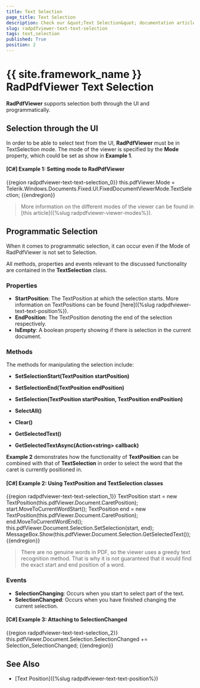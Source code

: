 ```yaml
---
title: Text Selection
page_title: Text Selection
description: Check our &quot;Text Selection&quot; documentation article for the RadPdfViewer {{ site.framework_name }} control.
slug: radpdfviewer-text-text-selection
tags: text,selection
published: True
position: 2
---
```


# {{ site.framework_name }} RadPdfViewer Text Selection



__RadPdfViewer__ supports selection both through the UI and programmatically.

## Selection through the UI

In order to be able to select text from the UI, __RadPdfViewer__ must be in TextSelection mode. The mode of the viewer is specified by the __Mode__ property, which could be set as show in **Example 1**.

#### __[C#] Example 1: Setting mode to RadPdfViewer__

{{region radpdfviewer-text-text-selection_0}}
	this.pdfViewer.Mode = Telerik.Windows.Documents.Fixed.UI.FixedDocumentViewerMode.TextSelection;
{{endregion}}



>More information on the different modes of the viewer can be found in [this article]({%slug radpdfviewer-viewer-modes%}).
	        

## Programmatic Selection

When it comes to programmatic selection, it can occur even if the Mode of RadPdfViewer is not set to Selection.

All methods, properties and events relevant to the discussed functionality are contained in the __TextSelection__ class.
        

### Properties

* __StartPosition__: The TextPosition at which the selection starts. More information on TextPositions can be found [here]({%slug radpdfviewer-text-text-position%}).
* __EndPosition__: The TextPosition denoting the end of the selection respectively.
* __IsEmpty__: A boolean property showing if there is selection in the current document.


### Methods


The methods for manipulating the selection include:

- **SetSelectionStart(TextPosition startPosition)**

- **SetSelectionEnd(TextPosition endPosition)**

- **SetSelection(TextPosition startPosition, TextPosition endPosition)**

- **SelectAll()**

- **Clear()**

- **GetSelectedText()**

- **GetSelectedTextAsync(Action&lt;string&gt; callback)**


**Example 2** demonstrates how the functionality of __TextPosition__ can be combined with that of __TextSelection__ in order to select the word that the caret is currently positioned in.

#### __[C#] Example 2: Using TextPosition and TextSelection classes__

{{region radpdfviewer-text-text-selection_1}}
	TextPosition start = new TextPosition(this.pdfViewer.Document.CaretPosition);
	start.MoveToCurrentWordStart();
	TextPosition end = new TextPosition(this.pdfViewer.Document.CaretPosition);
	end.MoveToCurrentWordEnd();
	this.pdfViewer.Document.Selection.SetSelection(start, end);
	MessageBox.Show(this.pdfViewer.Document.Selection.GetSelectedText());
{{endregion}}



>There are no genuine words in PDF, so the viewer uses a greedy text recognition method. That is why it is not guaranteed that it would find the exact start and end position of a word.

### Events

* __SelectionChanging__: Occurs when you start to select part of the text.
* __SelectionChanged__: Occurs when you have finished changing the current selection.

#### **[C#] Example 3: Attaching to SelectionChanged**

{{region radpdfviewer-text-text-selection_2}}
	 this.pdfViewer.Document.Selection.SelectionChanged += Selection_SelectionChanged;
{{endregion}}

## See Also

 * [Text Position]({%slug radpdfviewer-text-text-position%})
